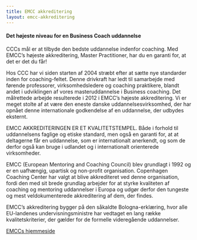 ```yaml
---
title: EMCC akkreditering
layout: emcc-akkreditering
---
```

#### Det højeste niveau for en Business Coach uddannelse

CCCs mål er at tilbyde den bedste uddannelse indenfor coaching. Med EMCC’s højeste akkreditering, Master Practitioner, har du en garanti for, at det er det du får!

Hos CCC har vi siden starten af 2004 stræbt efter at sætte nye standarder inden for coaching-feltet. Denne drivkraft har ledt til samarbejde med førende professorer, virksomhedsledere og coaching praktikere, blandt andet i udviklingen af vores masteruddannelse i Business coaching. Det målrettede arbejde resulterede i 2012 i EMCC’s højeste akkreditering. Vi er meget stolte af at være den eneste danske uddannelsesvirksomhed, der har opnået denne internationale godkendelse af en uddannelse, der udbydes eksternt.

EMCC AKKREDITERINGEN ER ET KVALITETSTEMPEL. Både i forhold til uddannelsens faglige og etiske standard, men også en garanti for, at at deltagerne får en uddannelse, som er internationalt anerkendt, og som de derfor også kan bruge i udlandet og i internationalt orienterede virksomheder.  

EMCC (European Mentoring and Coaching Council) blev grundlagt i 1992 og er en uafhængig, upartisk og non-profit organisation. Copenhagen Coaching Center har valgt at blive akkrediteret ved denne organisation, fordi den med sit brede grundlag arbejder for at styrke kvaliteten af coaching og mentoring uddannelser i Europa og udgør derfor den tungeste og mest veldokumenterede akkreditering af dem, der findes.

EMCC’s akkreditering bygger på den såkaldte Bologna-erklæring, hvor alle EU-landenes undervisningsministre har vedtaget en lang række kvalitetskriterier, der gælder for de formelle videregående uddannelser.

[EMCCs hjemmeside](https://www.emccouncil.org/)